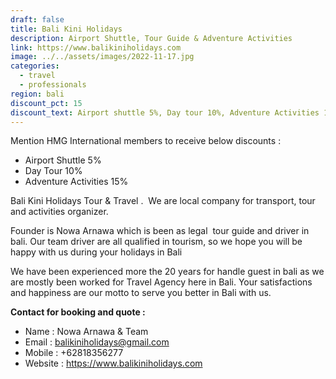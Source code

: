 ```yaml
---
draft: false
title: Bali Kini Holidays
description: Airport Shuttle, Tour Guide & Adventure Activities
link: https://www.balikiniholidays.com
image: ../../assets/images/2022-11-17.jpg
categories:
  - travel
  - professionals
region: bali
discount_pct: 15
discount_text: Airport shuttle 5%, Day tour 10%, Adventure Activities 15%
---
```

Mention HMG International members to receive below discounts :

* Airport Shuttle 5%
* Day Tour 10%
* Adventure Activities 15%

Bali Kini Holidays Tour & Travel .  We are local company for transport, tour and activities organizer.

Founder is Nowa Arnawa which is been as legal  tour guide and driver in bali. Our team driver are all qualified in tourism, so we hope you will be happy with us during your holidays in Bali

We have been experienced more the 20 years for handle guest in bali as we are mostly been worked for Travel Agency here in Bali. Your satisfactions and happiness are our motto to serve you better in Bali with us.

**Contact for booking and quote :**

* Name : Nowa Arnawa & Team
* Email : balikiniholidays@gmail.com
* Mobile : +62818356277
* Website : https://www.balikiniholidays.com
